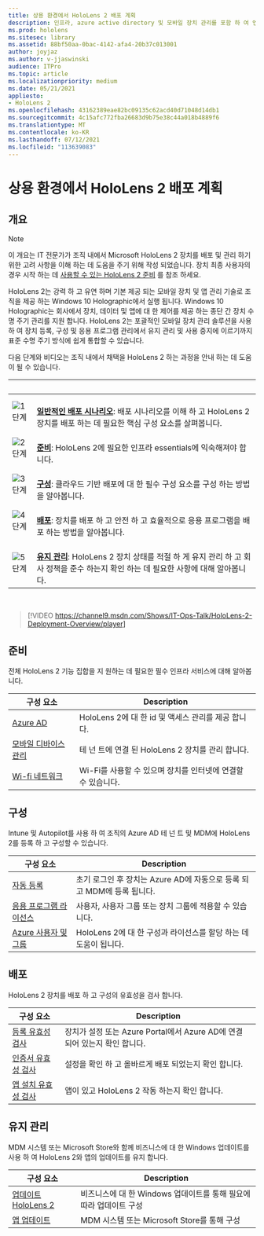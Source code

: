 ```yaml
---
title: 상용 환경에서 HoloLens 2 배포 계획
description: 인프라, azure active directory 및 모바일 장치 관리를 포함 하 여 엔터프라이즈 환경에서 HoloLens를 배포 하 고 관리 하기 위한 핵심 요구 사항에 대해 알아봅니다.
ms.prod: hololens
ms.sitesec: library
ms.assetid: 88bf50aa-0bac-4142-afa4-20b37c013001
author: joyjaz
ms.author: v-jjaswinski
audience: ITPro
ms.topic: article
ms.localizationpriority: medium
ms.date: 05/21/2021
appliesto:
- HoloLens 2
ms.openlocfilehash: 43162389eae82bc09135c62acd40d71048d14db1
ms.sourcegitcommit: 4c15afc772fba26683d9b75e38c44a018b4889f6
ms.translationtype: MT
ms.contentlocale: ko-KR
ms.lasthandoff: 07/12/2021
ms.locfileid: "113639083"
---
```

# <a name="planning-hololens-2-deployment-in-a-commercial-environment"></a>상용 환경에서 HoloLens 2 배포 계획

## <a name="overview"></a>개요

> [!NOTE]
> 이 개요는 IT 전문가가 조직 내에서 Microsoft HoloLens 2 장치를 배포 및 관리 하기 위한 고려 사항을 이해 하는 데 도움을 주기 위해 작성 되었습니다. 장치 최종 사용자의 경우 시작 하는 데 [사용할 수 있는 HoloLens 2 준비](hololens2-setup.md) 를 참조 하세요.

HoloLens 2는 강력 하 고 유연 하며 기본 제공 되는 모바일 장치 및 앱 관리 기술로 조직을 제공 하는 Windows 10 Holographic에서 실행 됩니다. Windows 10 Holographic는 회사에서 장치, 데이터 및 앱에 대 한 제어를 제공 하는 종단 간 장치 수명 주기 관리를 지원 합니다. HoloLens 2는 포괄적인 모바일 장치 관리 솔루션을 사용 하 여 장치 등록, 구성 및 응용 프로그램 관리에서 유지 관리 및 사용 중지에 이르기까지 표준 수명 주기 방식에 쉽게 통합할 수 있습니다.

다음 단계와 비디오는 조직 내에서 채택을 HoloLens 2 하는 과정을 안내 하는 데 도움이 될 수 있습니다.

| &nbsp; | &nbsp; |
|--|--|
| ![1단계](images/1green.png)| <br/> **[일반적인 배포 시나리오](hololens-requirements.md)**: 배포 시나리오를 이해 하 고 HoloLens 2 장치를 배포 하는 데 필요한 핵심 구성 요소를 살펴봅니다. |
| ![2단계](images/2green.png)| <br/> **[준비](#prepare)**: HoloLens 2에 필요한 인프라 essentials에 익숙해져야 합니다. |
| ![3단계](images/3green.png) | <br/> **[구성](#configure)**: 클라우드 기반 배포에 대 한 필수 구성 요소를 구성 하는 방법을 알아봅니다. |
| ![4단계](images/4green.png) | <br/> **[배포](#deploy)**: 장치를 배포 하 고 안전 하 고 효율적으로 응용 프로그램을 배포 하는 방법을 알아봅니다. |
| ![5단계](images/5green.png) | <br/> **[유지 관리](#maintain)**: HoloLens 2 장치 상태를 적절 하 게 유지 관리 하 고 회사 정책을 준수 하는지 확인 하는 데 필요한 사항에 대해 알아봅니다. |

<br/>

> [!VIDEO https://channel9.msdn.com/Shows/IT-Ops-Talk/HoloLens-2-Deployment-Overview/player]

## <a name="prepare"></a>준비

전체 HoloLens 2 기능 집합을 지 원하는 데 필요한 필수 인프라 서비스에 대해 알아봅니다.

| 구성 요소 | Description |
|-----------|------------|
| [Azure AD](hololens-identity.md) | HoloLens 2에 대 한 id 및 액세스 관리를 제공 합니다.  |
| [모바일 디바이스 관리](hololens-mdm-configure.md)| 테 넌 트에 연결 된 HoloLens 2 장치를 관리 합니다.  |
| [Wi-fi 네트워크](hololens-commercial-infrastructure.md)| Wi-Fi를 사용할 수 있으며 장치를 인터넷에 연결할 수 있습니다.  |

## <a name="configure"></a>구성

Intune 및 Autopilot를 사용 하 여 조직의 Azure AD 테 넌 트 및 MDM에 HoloLens 2를 등록 하 고 구성할 수 있습니다.

| 구성 요소 | Description |
|-----------|------------|
| [자동 등록](hololens-enroll-mdm.md#auto-enrollment-in-mdm) | 초기 로그인 후 장치는 Azure AD에 자동으로 등록 되 고 MDM에 등록 됩니다.  |
| [응용 프로그램 라이선스](hololens2-cloud-connected-configure.md#application-licenses)| 사용자, 사용자 그룹 또는 장치 그룹에 적용할 수 있습니다.  |
| [Azure 사용자 및 그룹](hololens2-cloud-connected-configure.md#azure-users-and-groups) | HoloLens 2에 대 한 구성과 라이선스를 할당 하는 데 도움이 됩니다.  |

## <a name="deploy"></a>배포

HoloLens 2 장치를 배포 하 고 구성의 유효성을 검사 합니다. 

| 구성 요소 | Description |
|-----------|------------|
| [등록 유효성 검사](hololens2-corp-connected-deploy.md#enrollment-validation) | 장치가 설정 또는 Azure Portal에서 Azure AD에 연결 되어 있는지 확인 합니다. |
| [인증서 유효성 검사](hololens2-corp-connected-deploy.md#wi-fi-certificate-validation) | 설정을 확인 하 고 올바르게 배포 되었는지 확인 합니다. |
| [앱 설치 유효성 검사](hololens2-corp-connected-deploy.md#validate-lob-app-install) | 앱이 있고 HoloLens 2 작동 하는지 확인 합니다. |

## <a name="maintain"></a>유지 관리

MDM 시스템 또는 Microsoft Store와 함께 비즈니스에 대 한 Windows 업데이트를 사용 하 여 HoloLens 2와 앱의 업데이트를 유지 합니다.

| 구성 요소 | Description |
|-----------|------------|
| [업데이트 HoloLens 2](hololens-updates.md) | 비즈니스에 대 한 Windows 업데이트를 통해 필요에 따라 업데이트 구성 |
| [앱 업데이트](app-deploy-overview.md) | MDM 시스템 또는 Microsoft Store를 통해 구성

